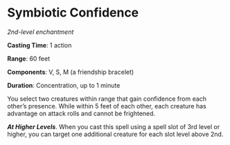 # Symbiotic Confidence
*2nd-level enchantment*

**Casting Time**: 1 action

**Range**: 60 feet

**Components**: V, S, M (a friendship bracelet)

**Duration**: Concentration, up to 1 minute

You select two creatures within range that gain confidence from each other’s presence. While within 5 feet of each other, each creature has advantage on attack rolls and cannot be frightened.

***At Higher Levels***. When you cast this spell using a spell slot of 3rd level or higher, you can target one additional creature for each slot level above 2nd.

